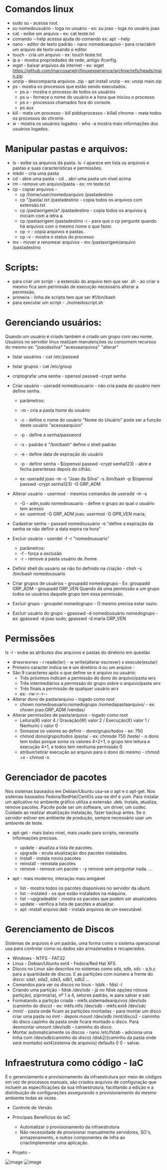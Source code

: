 

# Comandos linux

* sudo su - acessa root.
* su nomedousuário - loga no usuário - ex: su joao - loga no usuário joao
* cat - exibe um arquivo - ex: cat teste.txt
* comando --help acessa ajuda do comando ex: apt --help
* nano - editor de texto padrão - nano nomedoarquivo - para criar/abrir um arquivo de texto usando o editor
* touch - cria um arquivo - ex: touch teste.txt
* ip a - mostra propriedades de rede, antigo ifconfig.
* wget - baixar arquivos da internet - ex: wget https://github.com/marcosarielrj/linuxexperience/archive/refs/heads/main.zip
* unzip - descompacta arquivos .zip - apt install unzip - ex: unzip main.zip
* ps - mostra os processos que estão sendo executados.
	- ps a - mostra o processo de todos os usuários
	- ps u - fornece o nome do usuário e a hora que iniciou o processo.
	- ps x - processos chamados fora do console.
	- ps aux
* kill - mata um processo - kill piddoprocesso - killall chrome - mata todos os processos do chrome.
* w - mostra os usuários logados - who -a mostra mais informações dos usuários logados.

# Manipular pastas e arquivos: 

* ls - exibe os arquivos da pasta. ls -l aparece em lista os arquivos e pastas e suas características e permissões.
* mkdir - cria uma pasta
* cd - abre uma pasta - cd .. abri uma pasta um nível acima
* rm - remove um arquivo/pasta - ex: rm teste.txt
* cp - copiar arquivos -
	- cp /home/user/nomedoarquivo /pastadestino
	- cp "/pasta/*.txt* /pastadestino - copia todos os arquivos com extensão.txt
	- cp /pastaorigem/a* /pastadestino - copia todos os arquivos q iniciam com a letra a.
	- cp /pastaorigem /pastadestino -i - para que o cp pergunte quando há arquivos com o mesmo nome o que fazer.
	- cp -r - copia arquivos e pastas.
	- cp -v - mostra o status do processo
* mv - mover e renomear arquivos - mv /pastaorigem/arquivo /pastadestino

# Scripts:

* para criar um script - a extensão do arquivo tem que ser .sh - ao criar o mesmo fica sem permissão de execução necessário alterar a permissão.
* primeira - linha de scripts tem que ser #!/bin/bash
* para executar um script - ./nomedoscript.sh

# Gerenciando usuários:

Quando um usuário é criado também é criado um grupo com seu nome.
Usuários no servidor linux realizam manutenções ou consomem recursos do mesmo ex: "joaodasilva" "acessaarquivos" "alterar"

* listar usuários - cat /etc/passwd
* listar grupos - cat /etc/group
* criptografar uma senha - openssl passwd -crypt senha 
* Criar usuário - useradd nomedousuario - não cria pasta do usuário nem define senha.

	- parâmetros:
	- -m - cria a pasta home do usuário
	- -c - define o nome do usuário "Nome do Usuário" pode ser a função deste usuário "acessaarquivo"
	- -p - define a senha/password
	- -s - padrão é "/bin/bash" define o shell padrão
	- -e - define data de expiração do usuário
	- -p - definir senha - $(openssl passwd -crypt senha123) - abre e fecha parenteses depois do cifrão.
	
	- ex: useradd joao -m -c "Joao da Silva" -s /bin/bash -p $(openssl passwd -crypt senha123) -G GRP_ADM

* Alterar usuário - usermod - mesmos comandos de useradd -m -s
	
	- -G - adm,sudo nomedousuario - define o grupo ao qual o usuário tem acesso
	- ex: usermod -G GRP_ADM joao; usermod -G GPR_VEN maria;

* Cadastrar senha - passwd nomedousuário -e "define a expiração da senha se não definir a data expira na hora"

* Excluir usuário - userdel -f -r "nomedousuario"
	- parâmetros: 	
 	- -f - força a exclusão
	- -r - remove a pasta usuário de /home

* Definir shell do usuário se não foi definido na criação - chsh -s /bin/bash nomedousuario
* Criar grupos de usuários - groupadd nomedogrupo - Ex: groupadd GRP_ADM - groupadd GRP_VEN
	Quando dá uma permissão a um grupo todos os usuários daquele grupo tem essa permissão.
* Excluir grupo - groupdel nomedogrupo - O mesmo precisa estar vazio.
* Excluir usuário do grupo - gpasswd -d nomedousuário nomedogrupo - ex: gpasswd -d joao sudo; gpasswd -d maria GRP_VEN

# Permissões
ls -l - exibe as atributos dos arquivos e pastas do diretório em questão
* drwxrwxrwx - r reade(ler) - w write(alterar escrever) x execute(exutar)
* Primeiro caracter indica se é um diretório d ou um arquivo -
* São 9 caracteres após o que define se é arquivo ou usuário:
	- Três próximos indicam a permissão do dono do arquivo/pasta wrx
	- Três intermediários a permissão do grupo sobre o arquivo/pasta wrx
	- Três finais a permissão de qualquer usuário wrx
	- ex: -rw-r--r-- 
* Alterar dono de pasta/arquivo - logado como root
	- chown nomedousuario:nomedogrupo /nomedapastaarquivo/ - ex: chown joao:GRP_ADM /vendas/
* Alterar permissões de pasta/arquivo - logado como root
	- Leitura(R) valor 4 / Gravação(W) valor 2 / Execução(X) valor 1 / Nenhum(-) valor 0 
	- Somasse os valores ao definir - dono/grupo/todos - ex: 750
	- chmod dono/grupo/todos /pasta/ - ex: chmode 750 /teste/ - o dono tem todas porque soma os valores 4+2+1, o grupo tem leitura e execução 4+1, e todos tem nenhuma permissão 0
	- atribuir/retirar execução ao arquivo para o dono do mesmo - chmod +x - chmod -x

# Gerenciador de pacotes
Nos sistemas baseados em Debian/Ubuntu usa-se o apt e o apt-get. Nos sistemas baseados Fedora/RedHat/CentOs usa-se dnf e yum.
Para instalar um aplicativo no ambiente gráfico utiliza a extensão .deb.
Instala, atualiza, remove pacotes.
Pacote pode ser um software, um driver, um codec.
Cuidado ao realizar atualização instalação, fazer backup antes. Se o servidor estiver em ambiente de produção, sempre necessário usar um ambiente de teste.
* apt-get - mais baixo nível, mais usado para scripts, necessita informações precisas.
	- update - atualiza a lista de pacotes.
	- upgrade - ecuta atualização dos pacotes instalados.
	- install - instala novos pacotes
	- reinstall - reinstala pacotes
	- remove - remove um pacote - -y remove sem perguntar nada.
	...
	
* apt - mais moderno, interação mais amigável
	- list - mostra todos os pacotes disponíveis no servidor da ubunt.
	- list --instaled - os que estão instalados na máquina.
	- list --upgradeable - mostra os pacotes que podem ser atualizados.
	- update - verifica a lista de pacotes a atualizar.
	- apt -install arquivo.deb - instala arquivos de um executável.
	
# Gerenciamento de Discos
Sistemas de arquivos é um padrão, uma forma como o sistema operacional usa para controlar como os dados são armazenados e recuperados.
* Windows - NTFS - FAT32
* Linux - Debian/Ubuntu ext4 - Fedora/Red Hat XFS.
* Discos no Linux são descritos no sistemas como sda, sdb, sdc - a,b,c para a quantidade de discos. E as partições com número a frente do disco: sda1, sda2, sda3, sdb1, sdb2 ...
* Comandos para ver os discos no linux - lsblk - fdisl -l
* Criando uma partição - fdisk /dev/sdx - já no fdisk opções n(nova partição), p(primária), nº 1 a 4, setores padrão, w para salvar e sair.
* Formatando a partição criada - mkfs.sistemadearquivos /dev/sdx (caminho do disco) - ex: mkfs.ntfs /dev/sdb - mkfs.ext4 /dev/sdc
* /mnt/ - pasta onde ficam as partições montadas - para montar um disco criar uma pasta no mnt - depois mount /dev/sdb /mnt/disco2 - caminho do disco capinho da pasta onde ficará montado o disco. Para desmontar umount /dev/sdb - caminho do disco.
* Montar automaticamente os discos - nano /etc/fstab - adiciona uma linha com /dev/sdb(caminho do disco) /disk2/(caminho da pasta onde será montado) ext4(sistema de arquivos) defaults 0 0 - salvar.

# Infraestrutura como código - IaC
É o gerenciamento e provisionamento da infraestrutura por meio de códigos em vez de processos manuais, são criados arquivos de configuração que incluem as especificações da sua infraestrutura, facilitando a edição e a distribuição de configurações assegurando o provisionamento do mesmo ambiente todas as vezes.
* Controle de Versão
* Principais Benefícios do IaC
	- Automatizar o provisionamento da infraestrutura
	- Não necessidade de provisionar manualmente servidores, SO's, armazenamento, e outros componentes de infra ao criar/implementar uma aplicação. 

* Projeto -

![image](https://user-images.githubusercontent.com/28981742/187033875-bd2502d7-a5f7-4781-b75c-9cb26d7629a3.png)
![image](https://user-images.githubusercontent.com/28981742/187033924-4ee768a3-127f-4b59-83ee-479e261b43b5.png)
